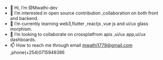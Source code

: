 - 👋 Hi, I’m @Mwathi-dev
- 👀 I’m interested in open source contribution ,collaboration on both front and backend.
- 🌱 I’m currently learning web3,flutter ,reactjs ,vue js and ui/ux glass morphism.
- 💞️ I’m looking to collaborate on crossplatfrom apis ,ui/ux app,ui/ux dashboards.
- 📫 How to reach me through email mwathi1779@gmail.com ,phone(+254)0715949386

<!---
Mwathi-dev/Mwathi-dev is a ✨ special ✨ repository because its `README.md` (this file) appears on your GitHub profile.
You can click the Preview link to take a look at your changes.
--->
